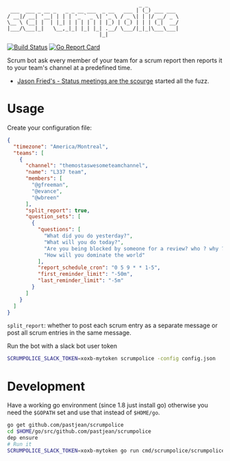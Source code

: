 ```
                                           _ _
 ___  ___ _ __ _   _ _ __ ___  _ __   ___ | (_) ___ ___
/ __|/ __| '__| | | | '_ ` _ \| '_ \ / _ \| | |/ __/ _ \
\__ \ (__| |  | |_| | | | | | | |_) | (_) | | | (_|  __/
|___/\___|_|   \__,_|_| |_| |_| .__/ \___/|_|_|\___\___|
                              |_|
```

[![Build Status](https://travis-ci.org/pastjean/scrumpolice.svg?branch=master)](https://travis-ci.org/pastjean/scrumpolice)
[![Go Report Card](https://goreportcard.com/badge/github.com/pastjean/scrumpolice)](https://goreportcard.com/report/github.com/pastjean/scrumpolice)

Scrum bot ask every member of your team for a scrum report then reports it to
your team's channel at a predefined time.

- [Jason Fried's - Status meetings are the scourge](https://m.signalvnoise.com/status-meetings-are-the-scourge-39f49267ca90) started all the fuzz.

# Usage

Create your configuration file:

```json
{
  "timezone": "America/Montreal",
  "teams": [
    {
      "channel": "themostaswesometeamchannel",
      "name": "L337 team",
      "members": [
        "@gfreeman",
        "@evance",
        "@wbreen"
      ],
      "split_report": true,
      "question_sets": [
        {
          "questions": [
            "What did you do yesterday?",
            "What will you do today?",
            "Are you being blocked by someone for a review? who ? why ?",
            "How will you dominate the world"
          ],
          "report_schedule_cron": "0 5 9 * * 1-5",
          "first_reminder_limit": "-50m",
          "last_reminder_limit": "-5m"
        }
      ]
    }
  ]
}
```

`split_report`: whether to post each scrum entry as a separate message or post all scrum entries in the same message.

Run the bot with a slack bot user token

```sh
SCRUMPOLICE_SLACK_TOKEN=xoxb-mytoken scrumpolice -config config.json
```

# Development

Have a working go environment (since 1.8 just install go) otherwise you need the
`$GOPATH` set and use that instead of `$HOME/go`.

```sh
go get github.com/pastjean/scrumpolice
cd $HOME/go/src/github.com/pastjean/scrumpolice
dep ensure
# Run it
SCRUMPOLICE_SLACK_TOKEN=xoxb-mytoken go run cmd/scrumpolice/scrumpolice.go -config config.example.json
```
